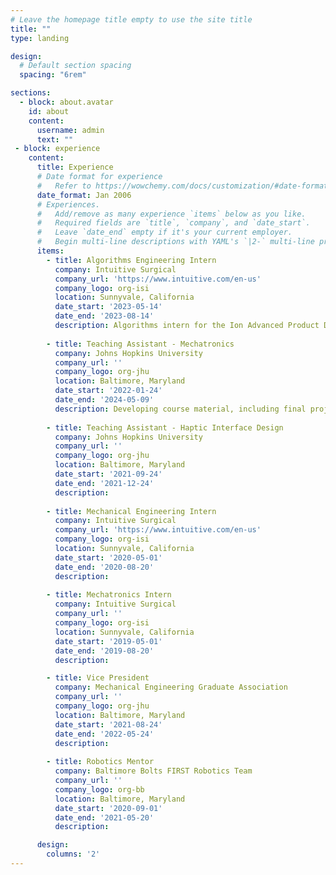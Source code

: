 ```yaml
---
# Leave the homepage title empty to use the site title
title: ""
type: landing

design:
  # Default section spacing
  spacing: "6rem"

sections:
  - block: about.avatar
    id: about
    content:
      username: admin
      text: ""
 - block: experience
    content:
      title: Experience
      # Date format for experience
      #   Refer to https://wowchemy.com/docs/customization/#date-format
      date_format: Jan 2006
      # Experiences.
      #   Add/remove as many experience `items` below as you like.
      #   Required fields are `title`, `company`, and `date_start`.
      #   Leave `date_end` empty if it's your current employer.
      #   Begin multi-line descriptions with YAML's `|2-` multi-line prefix.
      items:
        - title: Algorithms Engineering Intern
          company: Intuitive Surgical 
          company_url: 'https://www.intuitive.com/en-us'
          company_logo: org-isi
          location: Sunnyvale, California
          date_start: '2023-05-14'
          date_end: '2023-08-14'
          description: Algorithms intern for the Ion Advanced Product Development team.
    
        - title: Teaching Assistant - Mechatronics
          company: Johns Hopkins University
          company_url: ''
          company_logo: org-jhu
          location: Baltimore, Maryland
          date_start: '2022-01-24'
          date_end: '2024-05-09'
          description: Developing course material, including final project "JHockey". 
    
        - title: Teaching Assistant - Haptic Interface Design
          company: Johns Hopkins University
          company_url: ''
          company_logo: org-jhu
          location: Baltimore, Maryland
          date_start: '2021-09-24'
          date_end: '2021-12-24'
          description: 
    
        - title: Mechanical Engineering Intern
          company: Intuitive Surgical
          company_url: 'https://www.intuitive.com/en-us'
          company_logo: org-isi
          location: Sunnyvale, California
          date_start: '2020-05-01'
          date_end: '2020-08-20'
          description:
    
        - title: Mechatronics Intern
          company: Intuitive Surgical
          company_url: ''
          company_logo: org-isi
          location: Sunnyvale, California
          date_start: '2019-05-01'
          date_end: '2019-08-20'
          description:

        - title: Vice President
          company: Mechanical Engineering Graduate Association
          company_url: ''
          company_logo: org-jhu
          location: Baltimore, Maryland
          date_start: '2021-08-24'
          date_end: '2022-05-24'
          description: 
  
        - title: Robotics Mentor
          company: Baltimore Bolts FIRST Robotics Team
          company_url: ''
          company_logo: org-bb 
          location: Baltimore, Maryland
          date_start: '2020-09-01'
          date_end: '2021-05-20'
          description: 

      design:
        columns: '2'
---
```

